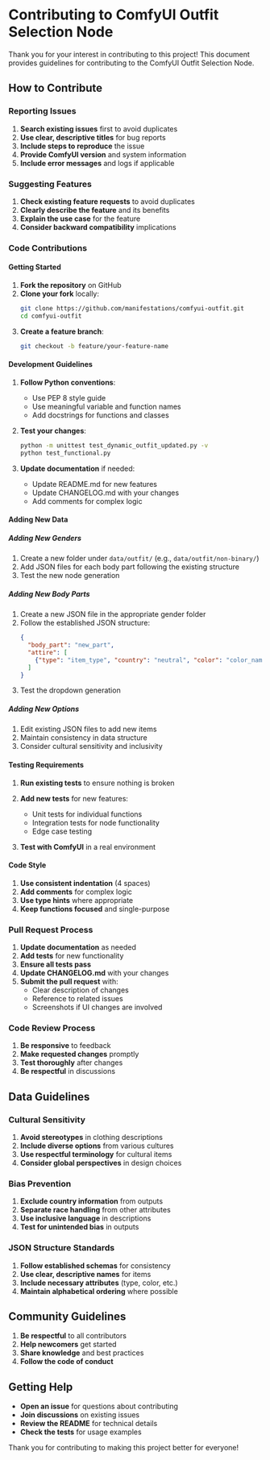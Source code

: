 # Contributing to ComfyUI Outfit Selection Node

Thank you for your interest in contributing to this project! This document provides guidelines for contributing to the ComfyUI Outfit Selection Node.

## How to Contribute

### Reporting Issues

1. **Search existing issues** first to avoid duplicates
2. **Use clear, descriptive titles** for bug reports
3. **Include steps to reproduce** the issue
4. **Provide ComfyUI version** and system information
5. **Include error messages** and logs if applicable

### Suggesting Features

1. **Check existing feature requests** to avoid duplicates
2. **Clearly describe the feature** and its benefits
3. **Explain the use case** for the feature
4. **Consider backward compatibility** implications

### Code Contributions

#### Getting Started

1. **Fork the repository** on GitHub
2. **Clone your fork** locally:
   ```bash
   git clone https://github.com/manifestations/comfyui-outfit.git
   cd comfyui-outfit
   ```
3. **Create a feature branch**:
   ```bash
   git checkout -b feature/your-feature-name
   ```

#### Development Guidelines

1. **Follow Python conventions**:
   - Use PEP 8 style guide
   - Use meaningful variable and function names
   - Add docstrings for functions and classes

2. **Test your changes**:
   ```bash
   python -m unittest test_dynamic_outfit_updated.py -v
   python test_functional.py
   ```

3. **Update documentation** if needed:
   - Update README.md for new features
   - Update CHANGELOG.md with your changes
   - Add comments for complex logic

#### Adding New Data

##### Adding New Genders

1. Create a new folder under `data/outfit/` (e.g., `data/outfit/non-binary/`)
2. Add JSON files for each body part following the existing structure
3. Test the new node generation

##### Adding New Body Parts

1. Create a new JSON file in the appropriate gender folder
2. Follow the established JSON structure:
   ```json
   {
     "body_part": "new_part",
     "attire": [
       {"type": "item_type", "country": "neutral", "color": "color_name"}
     ]
   }
   ```
3. Test the dropdown generation

##### Adding New Options

1. Edit existing JSON files to add new items
2. Maintain consistency in data structure
3. Consider cultural sensitivity and inclusivity

#### Testing Requirements

1. **Run existing tests** to ensure nothing is broken
2. **Add new tests** for new features:
   - Unit tests for individual functions
   - Integration tests for node functionality
   - Edge case testing

3. **Test with ComfyUI** in a real environment

#### Code Style

1. **Use consistent indentation** (4 spaces)
2. **Add comments** for complex logic
3. **Use type hints** where appropriate
4. **Keep functions focused** and single-purpose

### Pull Request Process

1. **Update documentation** as needed
2. **Add tests** for new functionality
3. **Ensure all tests pass**
4. **Update CHANGELOG.md** with your changes
5. **Submit the pull request** with:
   - Clear description of changes
   - Reference to related issues
   - Screenshots if UI changes are involved

### Code Review Process

1. **Be responsive** to feedback
2. **Make requested changes** promptly
3. **Test thoroughly** after changes
4. **Be respectful** in discussions

## Data Guidelines

### Cultural Sensitivity

1. **Avoid stereotypes** in clothing descriptions
2. **Include diverse options** from various cultures
3. **Use respectful terminology** for cultural items
4. **Consider global perspectives** in design choices

### Bias Prevention

1. **Exclude country information** from outputs
2. **Separate race handling** from other attributes
3. **Use inclusive language** in descriptions
4. **Test for unintended bias** in outputs

### JSON Structure Standards

1. **Follow established schemas** for consistency
2. **Use clear, descriptive names** for items
3. **Include necessary attributes** (type, color, etc.)
4. **Maintain alphabetical ordering** where possible

## Community Guidelines

1. **Be respectful** to all contributors
2. **Help newcomers** get started
3. **Share knowledge** and best practices
4. **Follow the code of conduct**

## Getting Help

- **Open an issue** for questions about contributing
- **Join discussions** on existing issues
- **Review the README** for technical details
- **Check the tests** for usage examples

Thank you for contributing to making this project better for everyone!
